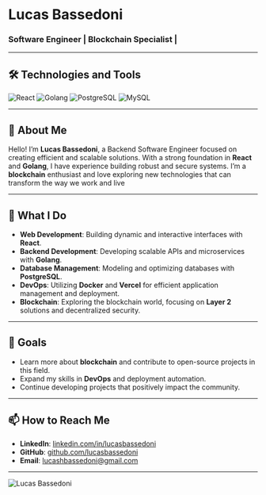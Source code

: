 # Lucas Bassedoni

### Software Engineer | Blockchain Specialist | 

---

## 🛠️ Technologies and Tools

![React](https://img.shields.io/badge/React-gray?style=flat-square&logo=react)
![Golang](https://img.shields.io/badge/Golang-gray?style=flat-square&logo=go)
![PostgreSQL](https://img.shields.io/badge/PostgreSQL-gray?style=flat-square&logo=postgresql&logoColor=white)
![MySQL](https://shields.io/badge/MySQL-grey?logo=mysql&style=flat-square&logoColor=white)

---

## 🌟 About Me

Hello! I’m **Lucas Bassedoni**, a Backend Software Engineer focused on creating efficient and scalable solutions. With a strong foundation in **React** and **Golang**, I have experience building robust and secure systems. I’m a **blockchain** enthusiast and love exploring new technologies that can transform the way we work and live

---

## 🚀 What I Do

- **Web Development**: Building dynamic and interactive interfaces with **React**.
- **Backend Development**: Developing scalable APIs and microservices with **Golang**.
- **Database Management**: Modeling and optimizing databases with **PostgreSQL**.
- **DevOps**: Utilizing **Docker** and **Vercel** for efficient application management and deployment.
- **Blockchain**: Exploring the blockchain world, focusing on **Layer 2** solutions and decentralized security.

---

## 🎯 Goals

- Learn more about **blockchain** and contribute to open-source projects in this field.
- Expand my skills in **DevOps** and deployment automation.
- Continue developing projects that positively impact the community.

---

## 📫 How to Reach Me

- **LinkedIn**: [linkedin.com/in/lucasbassedoni](https://www.linkedin.com/in/lucas-bassedoni)
- **GitHub**: [github.com/lucasbassedoni](https://github.com/lucasbassedoni)
- **Email**: [lucashbassedoni@gmail.com](lucashbassedoni@gmail.com)

---

![Lucas Bassedoni](https://img.shields.io/badge/Created%20by-Lucas%20B-blue?style=flat-square)
